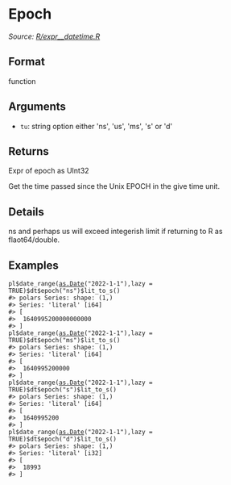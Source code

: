 # Epoch

*Source: [R/expr__datetime.R](https://github.com/pola-rs/r-polars/tree/main/R/expr__datetime.R)*

## Format

function

## Arguments

- `tu`: string option either 'ns', 'us', 'ms', 's' or 'd'

## Returns

Expr of epoch as UInt32

Get the time passed since the Unix EPOCH in the give time unit.

## Details

ns and perhaps us will exceed integerish limit if returning to R as flaot64/double.

## Examples

<pre class='r-example'><code><span class='r-in'><span><span class='va'>pl</span><span class='op'>$</span><span class='fu'>date_range</span><span class='op'>(</span><span class='fu'><a href='https://rdrr.io/r/base/as.Date.html'>as.Date</a></span><span class='op'>(</span><span class='st'>"2022-1-1"</span><span class='op'>)</span>,lazy <span class='op'>=</span> <span class='cn'>TRUE</span><span class='op'>)</span><span class='op'>$</span><span class='va'>dt</span><span class='op'>$</span><span class='fu'>epoch</span><span class='op'>(</span><span class='st'>"ns"</span><span class='op'>)</span><span class='op'>$</span><span class='fu'>lit_to_s</span><span class='op'>(</span><span class='op'>)</span></span></span>
<span class='r-out co'><span class='r-pr'>#&gt;</span> polars Series: shape: (1,)</span>
<span class='r-out co'><span class='r-pr'>#&gt;</span> Series: 'literal' [i64]</span>
<span class='r-out co'><span class='r-pr'>#&gt;</span> [</span>
<span class='r-out co'><span class='r-pr'>#&gt;</span> 	1640995200000000000</span>
<span class='r-out co'><span class='r-pr'>#&gt;</span> ]</span>
<span class='r-in'><span><span class='va'>pl</span><span class='op'>$</span><span class='fu'>date_range</span><span class='op'>(</span><span class='fu'><a href='https://rdrr.io/r/base/as.Date.html'>as.Date</a></span><span class='op'>(</span><span class='st'>"2022-1-1"</span><span class='op'>)</span>,lazy <span class='op'>=</span> <span class='cn'>TRUE</span><span class='op'>)</span><span class='op'>$</span><span class='va'>dt</span><span class='op'>$</span><span class='fu'>epoch</span><span class='op'>(</span><span class='st'>"ms"</span><span class='op'>)</span><span class='op'>$</span><span class='fu'>lit_to_s</span><span class='op'>(</span><span class='op'>)</span></span></span>
<span class='r-out co'><span class='r-pr'>#&gt;</span> polars Series: shape: (1,)</span>
<span class='r-out co'><span class='r-pr'>#&gt;</span> Series: 'literal' [i64]</span>
<span class='r-out co'><span class='r-pr'>#&gt;</span> [</span>
<span class='r-out co'><span class='r-pr'>#&gt;</span> 	1640995200000</span>
<span class='r-out co'><span class='r-pr'>#&gt;</span> ]</span>
<span class='r-in'><span><span class='va'>pl</span><span class='op'>$</span><span class='fu'>date_range</span><span class='op'>(</span><span class='fu'><a href='https://rdrr.io/r/base/as.Date.html'>as.Date</a></span><span class='op'>(</span><span class='st'>"2022-1-1"</span><span class='op'>)</span>,lazy <span class='op'>=</span> <span class='cn'>TRUE</span><span class='op'>)</span><span class='op'>$</span><span class='va'>dt</span><span class='op'>$</span><span class='fu'>epoch</span><span class='op'>(</span><span class='st'>"s"</span><span class='op'>)</span><span class='op'>$</span><span class='fu'>lit_to_s</span><span class='op'>(</span><span class='op'>)</span></span></span>
<span class='r-out co'><span class='r-pr'>#&gt;</span> polars Series: shape: (1,)</span>
<span class='r-out co'><span class='r-pr'>#&gt;</span> Series: 'literal' [i64]</span>
<span class='r-out co'><span class='r-pr'>#&gt;</span> [</span>
<span class='r-out co'><span class='r-pr'>#&gt;</span> 	1640995200</span>
<span class='r-out co'><span class='r-pr'>#&gt;</span> ]</span>
<span class='r-in'><span><span class='va'>pl</span><span class='op'>$</span><span class='fu'>date_range</span><span class='op'>(</span><span class='fu'><a href='https://rdrr.io/r/base/as.Date.html'>as.Date</a></span><span class='op'>(</span><span class='st'>"2022-1-1"</span><span class='op'>)</span>,lazy <span class='op'>=</span> <span class='cn'>TRUE</span><span class='op'>)</span><span class='op'>$</span><span class='va'>dt</span><span class='op'>$</span><span class='fu'>epoch</span><span class='op'>(</span><span class='st'>"d"</span><span class='op'>)</span><span class='op'>$</span><span class='fu'>lit_to_s</span><span class='op'>(</span><span class='op'>)</span></span></span>
<span class='r-out co'><span class='r-pr'>#&gt;</span> polars Series: shape: (1,)</span>
<span class='r-out co'><span class='r-pr'>#&gt;</span> Series: 'literal' [i32]</span>
<span class='r-out co'><span class='r-pr'>#&gt;</span> [</span>
<span class='r-out co'><span class='r-pr'>#&gt;</span> 	18993</span>
<span class='r-out co'><span class='r-pr'>#&gt;</span> ]</span>
 </code></pre>